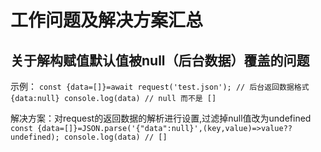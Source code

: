 # 工作问题及解决方案汇总
## 关于解构赋值默认值被null（后台数据）覆盖的问题

示例：
``
  const {data=[]}=await request('test.json'); // 后台返回数据格式{data:null}
  console.log(data) // null 而不是 []
``

解决方案：对request的返回数据的解析进行设置,过滤掉null值改为undefined
``
  const {data=[]}=JSON.parse('{"data":null}',(key,value)=>value??undefined);
  console.log(data) // []
``
